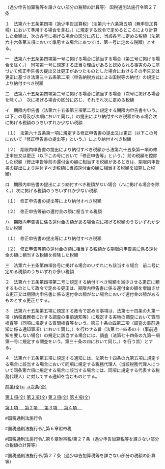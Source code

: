 （過少申告加算税等を課さない部分の税額の計算等）
国税通則法施行令第２７条

１　法第六十五条第四項（過少申告加算税）（法第六十六条第五項（無申告加算税）において準用する場合を含む。）に規定する政令で定めるところにより計算した金額は、次の各号に掲げる場合の区分に応じ、当該各号に定める税額（法第六十六条第五項において準用する場合にあつては、第一号に定める税額）とする。

一　法第六十五条第四項第一号に掲げる場合に該当する場合（第三号に掲げる場合を除く。）　同項第一号に規定する正当な理由があると認められる事実のみに基づいて修正申告書の提出又は更正があつたものとした場合におけるその申告又は更正に基づき法第三十五条第二項（申告納税方式による国税等の納付）の規定により納付すべき税額

二　法第六十五条第四項第二号に掲げる場合に該当する場合（次号に掲げる場合を除く。）　次に掲げる場合の区分に応じ、それぞれ次に定める税額

イ　期限内申告書（法第六十五条第三項第二号に規定する期限内申告書をいう。以下この号及び次項において同じ。）の提出により納付すべき税額がある場合次に掲げる税額のうちいずれか少ない税額

（１）　法第六十五条第一項に規定する修正申告書の提出又は更正（以下この号において「修正申告書の提出等」という。）により納付すべき税額

（２）　期限内申告書の提出により納付すべき税額から法第六十五条第一項の修正申告又は更正（以下この号において「修正申告等」という。）前の税額を控除した税額（修正申告等前の還付金の額に相当する税額があるときは、期限内申告書の提出により納付すべき税額に当該還付金の額に相当する税額を加算した税額）

ロ　期限内申告書の提出により納付すべき税額がない場合（ハに掲げる場合を除く。）次に掲げる税額のうちいずれか少ない税額

（１）　修正申告書の提出等により納付すべき税額

（２）　修正申告等前の還付金の額に相当する税額

ハ　期限内申告書に係る還付金の額がある場合次に掲げる税額のうちいずれか少ない税額

（１）　修正申告書の提出等により納付すべき税額

（２）　修正申告等前の還付金の額に相当する税額から期限内申告書に係る還付金の額に相当する税額を控除した税額

三　法第六十五条第四項各号に掲げる場合のいずれにも該当する場合　前二号に定める税額のうちいずれか多い税額

２　法第六十五条第四項第二号に規定する納付すべき税額を減少させる更正に類するものとして政令で定める更正は、期限内申告書に係る還付金の額を増加させる更正又は期限内申告書に係る還付金の額がない場合において還付金の額があるものとする更正とする。

３　法第六十五条第五項に規定する政令で定める事項は、法第七十四条の九第一項（納税義務者に対する調査の事前通知等）に規定する実地の調査において質問検査等（同項に規定する質問検査等をいう。第三十条の四第二項（調査の事前通知に係る通知事項）において同じ。）を行わせる旨（法第七十四条の十（事前通知を要しない場合）の規定に該当する場合には、調査（法第七十四条の九第一項第一号に規定する調査をいう。第三十条の四において同じ。）を行う旨）とする。

４　法第六十五条第五項に規定する通知には、法第七十四条の九第五項に規定する場合に該当する場合において同項に規定する税務代理人（当該税務代理人について同条第六項に規定する場合に該当する場合には、同項に規定する代表する税務代理人）に対してする通知を含むものとする。

[前条(全)←](国税通則法施行＿令＿第２６条の３_.md)    [→次条(全)](国税通則法施行＿令＿第２７条の２_.md)

[第１項(全)](国税通則法施行＿令＿第２７条第１項_.md)  [第２項(全)](国税通則法施行＿令＿第２７条第２項_.md)  [第３項(全)](国税通則法施行＿令＿第２７条第３項_.md)  [第４項(全)](国税通則法施行＿令＿第２７条第４項_.md)  

[第１項 　 ](国税通則法施行＿令＿第２７条第１項.md)  [第２項 　 ](国税通則法施行＿令＿第２７条第２項.md)  [第３項 　 ](国税通則法施行＿令＿第２７条第３項.md)  [第４項 　 ](国税通則法施行＿令＿第２７条第４項.md)  

#国税通則法施行令

#国税通則法施行令/_第６章附帯税

#国税通則法施行令/_第６章附帯税/第２７条（過少申告加算税等を課さない部分の税額の計算等）

#国税通則法施行令/第２７条（過少申告加算税等を課さない部分の税額の計算等）

